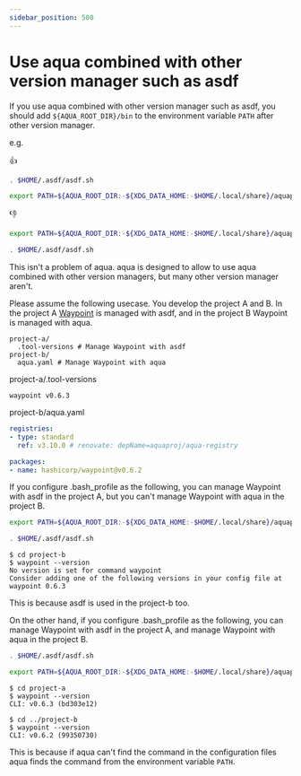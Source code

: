 ```yaml
---
sidebar_position: 500
---
```


# Use aqua combined with other version manager such as asdf

If you use aqua combined with other version manager such as asdf,
you should add `${AQUA_ROOT_DIR}/bin` to the environment variable `PATH` after other version manager.

e.g.

:thumbsup:

```bash
. $HOME/.asdf/asdf.sh

export PATH=${AQUA_ROOT_DIR:-${XDG_DATA_HOME:-$HOME/.local/share}/aquaproj-aqua}/bin:$PATH
```

:thumbsdown:

```bash
export PATH=${AQUA_ROOT_DIR:-${XDG_DATA_HOME:-$HOME/.local/share}/aquaproj-aqua}/bin:$PATH

. $HOME/.asdf/asdf.sh
```

This isn't a problem of aqua.
aqua is designed to allow to use aqua combined with other version managers, but many other version manager aren't.

Please assume the following usecase.
You develop the project A and B.
In the project A [Waypoint](https://www.waypointproject.io/) is managed with asdf, and in the project B Waypoint is managed with aqua.

```
project-a/
  .tool-versions # Manage Waypoint with asdf
project-b/
  aqua.yaml # Manage Waypoint with aqua
```

project-a/.tool-versions

```
waypoint v0.6.3
```

project-b/aqua.yaml

```yaml
registries:
- type: standard
  ref: v3.10.0 # renovate: depName=aquaproj/aqua-registry

packages:
- name: hashicorp/waypoint@v0.6.2
```

If you configure .bash_profile as the following,
you can manage Waypoint with asdf in the project A, but you can't manage Waypoint with aqua in the project B.

```bash
export PATH=${AQUA_ROOT_DIR:-${XDG_DATA_HOME:-$HOME/.local/share}/aquaproj-aqua}/bin:$PATH

. $HOME/.asdf/asdf.sh
```

```console
$ cd project-b
$ waypoint --version
No version is set for command waypoint
Consider adding one of the following versions in your config file at 
waypoint 0.6.3
```

This is because asdf is used in the project-b too.

On the other hand, if you configure .bash_profile as the following,
you can manage Waypoint with asdf in the project A, and manage Waypoint with aqua in the project B.

```bash
. $HOME/.asdf/asdf.sh

export PATH=${AQUA_ROOT_DIR:-${XDG_DATA_HOME:-$HOME/.local/share}/aquaproj-aqua}/bin:$PATH
```

```console
$ cd project-a
$ waypoint --version
CLI: v0.6.3 (bd303e12)

$ cd ../project-b
$ waypoint --version
CLI: v0.6.2 (99350730)
```

This is because if aqua can't find the command in the configuration files aqua finds the command from the environment variable `PATH`.
